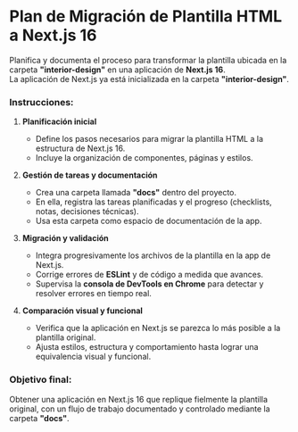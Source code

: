 
# Plan de Migración de Plantilla HTML a Next.js 16
Planifica y documenta el proceso para transformar la plantilla ubicada en la carpeta **"interior-design"** en una aplicación de **Next.js 16**.  
La aplicación de Next.js ya está inicializada en la carpeta **"interior-design"**.

### Instrucciones:
1. **Planificación inicial**  
   - Define los pasos necesarios para migrar la plantilla HTML a la estructura de Next.js 16.  
   - Incluye la organización de componentes, páginas y estilos.  

2. **Gestión de tareas y documentación**  
   - Crea una carpeta llamada **"docs"** dentro del proyecto.  
   - En ella, registra las tareas planificadas y el progreso (checklists, notas, decisiones técnicas).  
   - Usa esta carpeta como espacio de documentación de la app.  

3. **Migración y validación**  
   - Integra progresivamente los archivos de la plantilla en la app de Next.js.  
   - Corrige errores de **ESLint** y de código a medida que avances.  
   - Supervisa la **consola de DevTools en Chrome** para detectar y resolver errores en tiempo real.  

4. **Comparación visual y funcional**  
   - Verifica que la aplicación en Next.js se parezca lo más posible a la plantilla original.  
   - Ajusta estilos, estructura y comportamiento hasta lograr una equivalencia visual y funcional.  

### Objetivo final:
Obtener una aplicación en Next.js 16 que replique fielmente la plantilla original, con un flujo de trabajo documentado y controlado mediante la carpeta **"docs"**.


